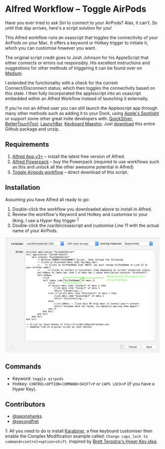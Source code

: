 Alfred Workflow – Toggle AirPods
=====================

Have you ever tried to ask Siri to connect to your AirPods? Alas, it can't. So until that day arrives, here's a script solution for you!

This Alfred workflow runs an osascript that toggles the connectivity of your AirPods on your Mac. It offers a keyword or Hotkey trigger to initiate it, which you can customise however you want.

The original script credit goes to Josh Johnson for his AppleScript that either connects or errors out responsibly. His excellent instructions and suggestions for other methods of triggering it can be found over on [Medium](https://medium.com/@secondfret/how-to-connect-your-airpods-to-your-mac-with-a-keyboard-shortcut-9d72e786993b).

I extended the functionality with a check for the current Connect/Disconnect status, which then toggles the connectivity based on this state. I then fully incorporated the applescript into an osascript embedded within an Alfred Workflow instead of launching it externally.

If you're not an Alfred user you can still launch the Applescript app through many other methods such as adding it to your Dock, using [Apple's Spotlight](https://support.apple.com/en-us/HT204014)  or support some other great indie developers with: [QuickSilver](https://qsapp.com), [BetterTouchTool](https://www.boastr.net), [LaunchBar](https://www.obdev.at/products/launchbar/index.html),  [Keyboard Maestro](https://www.keyboardmaestro.com/main/).  Just [download](https://github.com/jasonshanks/alfred-workflow-toggle-airpods/archive/master.zip) this entire Github package and unzip.

## Requirements
1. [Alfred App v3+](http://www.alfredapp.com/#download) – install the latest free version of Alfred.
2. [Alfred Powerpack](https://www.alfredapp.com/powerpack/buy/) – buy the Powerpack (required to use workflows such as this and unlock all the other awesome potential in Alfred)
3. [Toggle Airpods workflow](https://raw.github.com/jasonshanks/alfred-workflow-toggle-airpods/master/toggle-airpods.alfredworkflow) – direct download of this script.

## Installation
Assuming you have Alfred all ready to go:
1. Double-click the workflow you downloaded above to install in Alfred.
2. Review the workflow's Keyword and  Hotkey and customise to your liking. I use a Hyper Key trigger <sup>[1](#fn1)</sup>	
3. Double-click the /usr/bin/osascript and customise Line 11 with the actual name of your AirPods.

![screenshot indicating where to edit the osascript][osascript]

## Commands
- Keyword: `toggle airpods`
- Hotkey: `CONTROL+OPTION+COMMAND+SHIFT+P` or `CAPS LOCK+P` (if you have  a Hyper Key).

## Contributors
- [@jasonshanks](https://github.com/jasonshanks)
- [@secondfret](https://github.com/secondfret)

<a name="fn1">1</a>: All you need to do is install  [Karabiner](https://pqrs.org/osx/karabiner/index.html), a free keyboard customiser then enable the Complex Modification example called: `Change caps_lock to command+control+option+shift`. Inspired by [Brett Terpstra's Hyper Key idea](http://brettterpstra.com/2012/12/08/a-useful-caps-lock-key/).

[osascript]: ./screenshots/edit-osascript.png "Edit Airpods name in osascript"